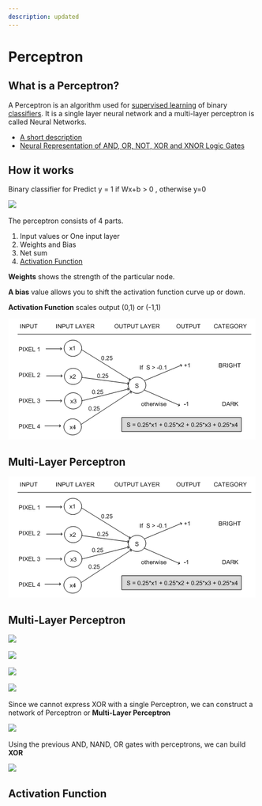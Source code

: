 ```yaml
---
description: updated
---
```


# Perceptron

## What is a Perceptron?

A Perceptron is an algorithm used for [supervised learning](https://deepai.org/machine-learning-glossary-and-terms/supervised-learning) of binary [classifiers](https://deepai.org/machine-learning-glossary-and-terms/classifier). It is a single layer neural network and a multi-layer perceptron is called Neural Networks.

* [A short description](https://deepai.org/machine-learning-glossary-and-terms/perceptron)
* [Neural Representation of AND, OR, NOT, XOR and XNOR Logic Gates](https://medium.com/@stanleydukor/neural-representation-of-and-or-not-xor-and-xnor-logic-gates-perceptron-algorithm-b0275375fea1)

## How it works

Binary classifier for Predict y = 1 if Wx+b > 0 , otherwise y=0

![](<../../images/image (216).png>)

The perceptron consists of 4 parts.

1. Input values or One input layer
2. Weights and Bias
3. Net sum
4. [Activation Function](https://medium.com/towards-data-science/activation-functions-neural-networks-1cbd9f8d91d6)

**Weights** shows the strength of the particular node.

**A bias** value allows you to shift the activation function curve up or down.

**Activation Function** scales output (0,1) or (-1,1)

![](<../../images/image (223) (1) (1) (1) (1) (2) (2).png>)

## Multi-Layer Perceptron

![](<../../images/image (223) (1) (1) (1) (1) (2) (3).png>)

## Multi-Layer Perceptron

![](<../../images/image (219).png>)

![](<../../images/image (215).png>)

![](<../../images/image (221).png>)

![](<../../images/image (217).png>)

Since we cannot express XOR with a single Perceptron, we can construct a network of Perceptron or **Multi-Layer Perceptron**

![](<../../images/image (222).png>)

Using the previous AND, NAND, OR gates with perceptrons, we can build **XOR**

![](<../../.gitbook/assets/image (220).png>)

## Activation Function

